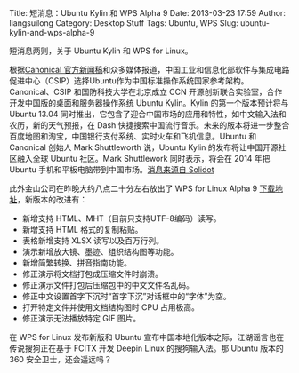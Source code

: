 Title: 短消息：Ubuntu Kylin 和 WPS Alpha 9
Date: 2013-03-23 17:59
Author: liangsuilong
Category: Desktop Stuff
Tags: Ubuntu, WPS
Slug: ubuntu-kylin-and-wps-alpha-9

短消息两则，关于 Ubuntu Kylin 和 WPS for Linux。  

根据[Canonical
官方新闻稿](http://www.canonical.com/content/canonical-and-chinese-standards-body-announce-ubuntu-collaboration)和众多媒体报道，中国工业和信息化部软件与集成电路促进中心（CSIP）选择Ubuntu作为中国标准操作系统国家参考架构。Canonical、CSIP
和国防科技大学在北京成立 CCN
开源创新联合实验室，合作开发中国版的桌面和服务器操作系统 Ubuntu
Kylin。Kylin 的第一个版本预计将与 Ubuntu 13.04
同时推出，它包含了迎合中国市场的应用和特性，如中文输入法和农历，新的天气预报，在
Dash
快捷搜索中国流行音乐。未来的版本将进一步整合百度地图和淘宝，中国银行支付系统、实时火车和飞机信息。Ubuntu
和 Canonical 创始人 Mark Shuttleworth 说，Ubuntu Kylin
的发布将让中国开源社区融入全球 Ubuntu 社区。Mark Shuttlework
同时表示，将会在 2014 年把 Ubuntu
手机和平板电脑带到中国市场。[消息来源自
Solidot](http://www.solidot.org/story?sid=33949)

此外金山公司在昨晚大约八点二十分左右放出了 WPS for Linux Alpha 9
[下载地址](http://community.wps.cn/download/)，新版本的改进有：

-   新增支持 HTML、MHT（目前只支持UTF-8编码）读写。
-   新增支持 HTML 格式的复制粘贴。
-   表格新增支持 XLSX 读写以及百万行列。
-   演示新增放大镜、墨迹、组织结构图等功能。
-   新增简繁转换、拼音指南功能。
-   修正演示将文档打包成压缩文件时崩溃。
-   修正演示文件打包后压缩包中的中文文件名乱码。
-   修正中文设置首字下沉时“首字下沉”对话框中的“字体”为空。
-   打开特定文件并使用文档结构图时 CPU 占用极高。
-   修正演示无法播放特定 GIF 图片。

在 WPS for Linux 发布新版和 Ubuntu
宣布中国本地化版本之际，江湖谣言也在传说搜狗正在基于 FCITX 开发 Deepin
Linux 的搜狗输入法。那 Ubuntu 版本的 360 安全卫士，还会遥远吗？

 
